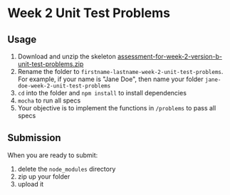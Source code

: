 # Week 2 Unit Test Problems

## Usage

1. Download and unzip the skeleton [assessment-for-week-2-version-b-unit-test-problems.zip]
2. Rename the folder to `firstname-lastname-week-2-unit-test-problems`. For
   example, if your name is "Jane Doe", then name your folder
   `jane-doe-week-2-unit-test-problems`
3. `cd` into the folder and `npm install` to install dependencies
4. `mocha` to run all specs
5. Your objective is to implement the functions in `/problems` to pass all specs

## Submission

When you are ready to submit:

1. delete the `node_modules` directory
2. zip up your folder
3. upload it

[assessment-for-week-2-version-b-unit-test-problems.zip]: https://github.com/appacademy/assessment-for-week-02-version-b-unit-test-problems/archive/main.zip
